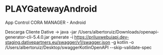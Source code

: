 # PLAYGatewayAndroid
App Control CORA MANAGER -  Android

Descarga Cliente Dative ->  java -jar /Users/albertoruiz/Downloads/openapi-generator-cli-5.4.0.jar  generate -i https://priluxwebuiapi.dev-staging.dativepartners.eu/swagger/v1/swagger.json -g kotlin -o /Users/albertoruiz/Desktop/swaggerKotlinOpenAPI  --skip-validate-spec